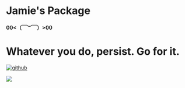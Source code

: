 # Jamie's  Package
**00<（￣︶￣）>00**
# Whatever you do, persist. Go for it.
 [![github](https://img.shields.io/badge/github-Jamie-brightgreen.svg)](https://github.com/PotatoXi)

![](https://github.com/ZJUEarthData/geochemistrypy/urlstat?mode=github&repo=talkgo/night)
